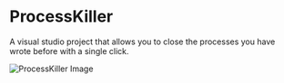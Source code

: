 # ProcessKiller
A visual studio project that allows you to close the processes you have wrote before with a single click.

![ProcessKiller Image](https://i.hizliresim.com/Pksw34.png)
